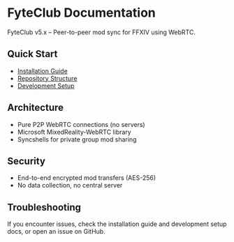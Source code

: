 
# FyteClub Documentation

FyteClub v5.x – Peer-to-peer mod sync for FFXIV using WebRTC.

## Quick Start
- [Installation Guide](installation.md)
- [Repository Structure](REPOSITORY_STRUCTURE.md)
- [Development Setup](DEVELOPMENT_SETUP.md)

## Architecture
- Pure P2P WebRTC connections (no servers)
- Microsoft MixedReality-WebRTC library
- Syncshells for private group mod sharing

## Security
- End-to-end encrypted mod transfers (AES-256)
- No data collection, no central server

## Troubleshooting
If you encounter issues, check the installation guide and development setup docs, or open an issue on GitHub.